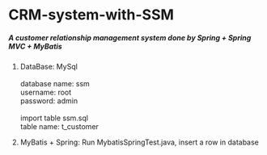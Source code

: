 # CRM-system-with-SSM
##### A customer relationship management system done by Spring + Spring MVC + MyBatis

1. DataBase: MySql<br><br>
database name: ssm <br>
username: root <br>
password: admin <br><br>
import table ssm.sql<br>
table name: t_customer

2. MyBatis + Spring: 
Run MybatisSpringTest.java, insert a row in database